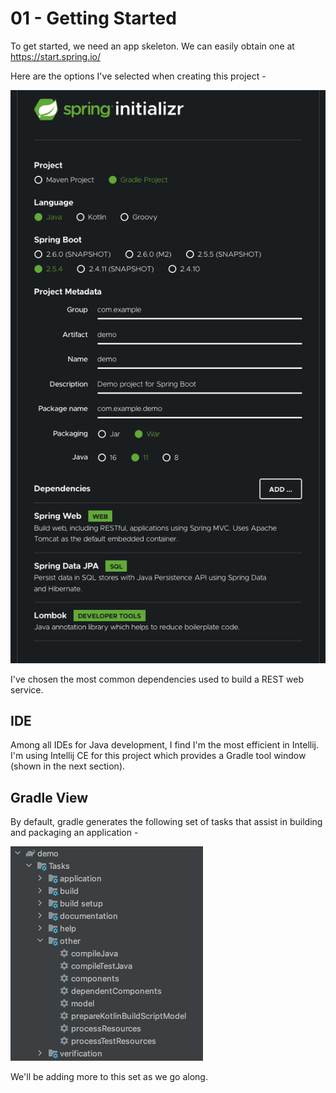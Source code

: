 # 01 - Getting Started

To get started, we need an app skeleton. We can easily obtain one at https://start.spring.io/  

Here are the options I've selected when creating this project - 

![image](img/Project-Setup.png)

I've chosen the most common dependencies used to build a REST web service.

## IDE

Among all IDEs for Java development, I find I'm the most efficient in Intellij. I'm using Intellij CE for this project which provides a Gradle tool window (shown in the next section).

## Gradle View

By default, gradle generates the following set of tasks that assist in building and packaging an application - 

![image](img/Tasks-Set.png)

We'll be adding more to this set as we go along.